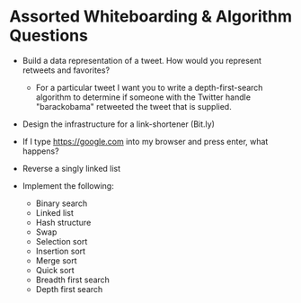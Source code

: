 # Assorted Whiteboarding & Algorithm Questions

* Build a data representation of a tweet. How would you represent retweets and favorites?
  * For a particular tweet I want you to write a depth-first-search algorithm to determine if someone with the Twitter handle "barackobama" retweeted the tweet that is supplied.

* Design the infrastructure for a link-shortener (Bit.ly)

* If I type https://google.com into my browser and press enter, what happens?

* Reverse a singly linked list

* Implement the following:
  * Binary search
  * Linked list
  * Hash structure
  * Swap
  * Selection sort
  * Insertion sort
  * Merge sort
  * Quick sort
  * Breadth first search
  * Depth first search

